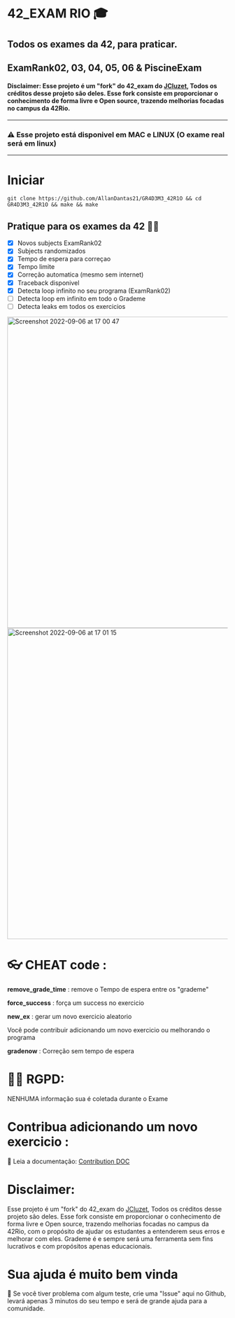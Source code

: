 # 42_EXAM RIO 🎓
## Todos os exames da 42, para praticar.
## ExamRank02, 03, 04, 05, 06 & PiscineExam
#### Disclaimer: Esse projeto é um "fork" do 42_exam do [JCluzet](https://github.com/JCluzet), Todos os créditos desse projeto são deles. Esse fork consiste em proporcionar o conhecimento de forma livre e Open source, trazendo melhorias focadas no campus da 42Rio.

-----

### ⚠️ Esse projeto está disponivel em MAC e LINUX (O exame real será em linux)

-----

 # Iniciar

 ``` git clone https://github.com/AllanDantas21/GR4D3M3_42R1O && cd GR4D3M3_42R1O && make && make ```


 ## Pratique para os exames da 42 🏊‍♂️

 
  - [x] Novos subjects ExamRank02
  - [x] Subjects randomizados
  - [x] Tempo de espera para correçao
  - [x] Tempo limite
  - [x] Correção automatica (mesmo sem internet)
  - [x] Traceback disponivel
  - [x] Detecta loop infinito no seu programa (ExamRank02)
  - [ ] Detecta loop em infinito em todo o Grademe
  - [ ] Detecta leaks em todos os exercicios

<img width="711" alt="Screenshot 2022-09-06 at 17 00 47" src="https://user-images.githubusercontent.com/55356071/188669367-504411a5-5c62-4848-932e-405c9ee05a45.png">

<img width="711" alt="Screenshot 2022-09-06 at 17 01 15" src="https://user-images.githubusercontent.com/55356071/188669418-04f8bb1b-9cc2-4c07-9d07-5e9c570283b4.png">

 # 👓 CHEAT code :
   
  **remove_grade_time** : remove o Tempo de espera entre os "grademe"

  **force_success** : força um success no exercicio
   
  **new_ex** : gerar um novo exercicio aleatorio
 
  Você pode contribuir adicionando um novo exercicio ou melhorando o programa
 
  **gradenow** : Correção sem tempo de espera
  
# 👮‍♀️ RGPD:
  NENHUMA informação sua é coletada durante o Exame

# Contribua adicionando um novo exercicio :

📄 Leia a documentação: [Contribution DOC](CONTRIBUTING.md)

# Disclaimer:

Esse projeto é um "fork" do 42_exam do [JCluzet](https://github.com/JCluzet), Todos os créditos desse projeto são deles.
Esse fork consiste em proporcionar o conhecimento de forma livre e Open source, trazendo melhorias focadas no campus da 42Rio,
com o propósito de ajudar os estudantes a entenderem seus erros e melhorar com eles.
Grademe é e sempre será uma ferramenta sem fins lucrativos e com propósitos apenas educacionais.

# Sua ajuda é muito bem vinda

👋 Se você tiver problema com algum teste, crie uma "Issue" aqui no Github, levará apenas 3 minutos do seu tempo e será de grande ajuda para a comunidade.